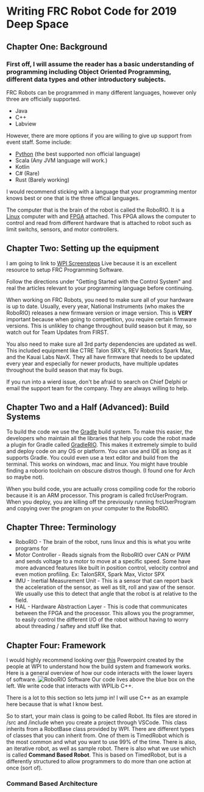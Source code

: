 # Writing FRC Robot Code for 2019 Deep Space

## Chapter One: Background

### __First off, I will assume the reader has a basic understanding of programming including Object Oriented Programming, different data types and other introductory subjects.__

FRC Robots can be programmed in many different languages, however only three are officially supported.

- Java
- C++
- Labview

However, there are more options if you are willing to give up support from event staff. Some include:

- [Python](https://robotpy.readthedocs.io/en/stable/) (the best supported non official language)
- Scala (Any JVM language will work.)
- Kotlin
- C# (Rare)
- Rust (Barely working)

I would recommend sticking with a language that your programming mentor knows best or one that is the three offical languages.

The computer that is the brain of the robot is called the RoboRIO. It is a [Linux](https://en.wikipedia.org/wiki/Linux) computer with and [FPGA](https://en.wikipedia.org/wiki/Field-programmable_gate_array) attached. This FPGA allows the computer to control and read from different hardware that is attached to robot such as limit switchs, sensors, and motor controllers. 

## Chapter Two: Setting up the equipment

I am going to link to [WPI Screensteps](https://wpilib.screenstepslive.com/s/4485) Live because it is an excellent resource to setup FRC Programming Software.

Follow the directions under "Getting Started with the Control System" and real the articles relevant to your programming language before continuing. 

When working on FRC Robots, you need to make sure all of your hardware is up to date. Usually, every year, National Instruments (who makes the RoboRIO) releases a new firmware version or image version. This is **VERY** important because when going to competition, you require certain firmware versions. This is unlikley to change throughout build season but it may, so watch out for Team Updates from FIRST. 

You also need to make sure all 3rd party dependencies are updated as well. This included equipment like CTRE Talon SRX's, REV Robotics Spark Max, and the Kauai Labs NavX. They all have firmware that needs to be updated every year and especially for newer products, have multiple updates throughout the build season that may fix bugs. 

If you run into a wierd issue, don't be afraid to search on Chief Delphi or email the support team for the company. They are always willing to help.

## Chapter Two and a Half (Advanced): Build Systems
To build the code we use the [Gradle](https://gradle.org/) build system. To make this easier, the developers who maintain all the libraries that help you code the robot made a plugin for Gradle called [GradleRIO](https://github.com/wpilibsuite/GradleRIO). This makes it extremely simple to build and deploy code on any OS or platform. You can use and IDE as long as it supports Gradle. You could even use a text editor and build from the terminal. This works on windows, mac and linux. You might have trouble finding a roborio toolchain on obscure distros though. (I found one for Arch so maybe not).

When you build code, you are actually cross compiling code for the roborio because it is an ARM processor. This program is called frcUserProgram. When you deploy, you are killing off the previously running frcUserProgram and copying over the program on your computer to the RoboRIO.


## Chapter Three: Terminology

- RoboRIO - The brain of the robot, runs linux and this is what you write programs for
- Motor Controller - Reads signals from the RoboRIO over CAN or PWM and sends voltage to a motor to move at a specific speed. Some have more advanced features like built in position control, velocity control and even motion profiling. Ex: TalonSRX, Spark Max, Victor SPX
- IMU - Inertial Measurement Unit - This is a sensor that can report back the acceleration of the sensor, as well as tilt, roll and yaw of the sensor. We usually use this to detect that angle that the robot is at relative to the field.
- HAL - Hardware Abstraction Layer - This is code that communicates between the FPGA and the processor. This allows you the programmer, to easily control the different I/O of the robot without having to worry about threading / saftey and stuff like that.

## Chapter Four: Framework
 I would highly recommend looking over [this](https://cpb-us-w2.wpmucdn.com/wp.wpi.edu/dist/1/35/files/2018/05/Building-and-Contributing-to-WPILib-2018.pdf) Powerpoint created by the people at WPI to understand how the build system and framework works.
Here is a general overview of how our code interacts with the lower layers of software. ![RoboRIO Software](https://i.imgur.com/LsR4ZPu.png) Our code lives above the blue box on the left. We write code that interacts with WPILib C++. 

There is a lot to this section so lets jump in! I will use C++ as an example here because that is what I know best.

So to start, your main class is going to be called Robot. Its files are stored in /src and /include when you create a project through VSCode. This class inherits from a RobotBase class provided by WPI. There are different types of classes that you can inherit from. One of them is TimedRobot which is the most common and what you want to use 99% of the time. There is also, an iterative robot, as well as sample robot. There is also what we use which is called __Command Based Robot__. This is based on TimedRobot, but is a differently structured to allow programmers to do more than one action at once (sort of). 

### Command Based Architecture

